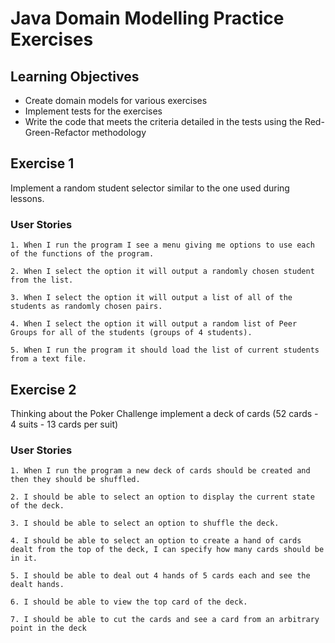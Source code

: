 # Java Domain Modelling Practice Exercises

## Learning Objectives
- Create domain models for various exercises
- Implement tests for the exercises
- Write the code that meets the criteria detailed in the tests using the Red-Green-Refactor methodology
 
## Exercise 1

Implement a random student selector similar to the one used during lessons.

### User Stories

```
1. When I run the program I see a menu giving me options to use each of the functions of the program.

2. When I select the option it will output a randomly chosen student from the list.

3. When I select the option it will output a list of all of the students as randomly chosen pairs.

4. When I select the option it will output a random list of Peer Groups for all of the students (groups of 4 students).

5. When I run the program it should load the list of current students from a text file.
```

## Exercise 2

Thinking about the Poker Challenge implement a deck of cards (52 cards - 4 suits - 13 cards per suit)

### User Stories

```
1. When I run the program a new deck of cards should be created and then they should be shuffled.

2. I should be able to select an option to display the current state of the deck.

3. I should be able to select an option to shuffle the deck.

4. I should be able to select an option to create a hand of cards dealt from the top of the deck, I can specify how many cards should be in it.

5. I should be able to deal out 4 hands of 5 cards each and see the dealt hands.

6. I should be able to view the top card of the deck.

7. I should be able to cut the cards and see a card from an arbitrary point in the deck
```

